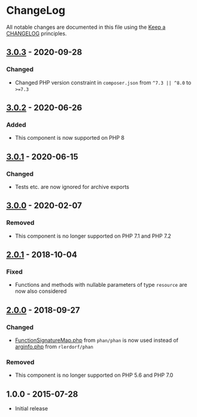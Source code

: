 # ChangeLog

All notable changes are documented in this file using the [Keep a CHANGELOG](https://keepachangelog.com/) principles.

## [3.0.3] - 2020-09-28

### Changed

* Changed PHP version constraint in `composer.json` from `^7.3 || ^8.0` to `>=7.3`

## [3.0.2] - 2020-06-26

### Added

* This component is now supported on PHP 8

## [3.0.1] - 2020-06-15

### Changed

* Tests etc. are now ignored for archive exports

## [3.0.0] - 2020-02-07

### Removed

* This component is no longer supported on PHP 7.1 and PHP 7.2

## [2.0.1] - 2018-10-04

### Fixed

* Functions and methods with nullable parameters of type `resource` are now also considered

## [2.0.0] - 2018-09-27

### Changed

* [FunctionSignatureMap.php](https://raw.githubusercontent.com/phan/phan/master/src/Phan/Language/Internal/FunctionSignatureMap.php) from `phan/phan` is now used instead of [arginfo.php](https://raw.githubusercontent.com/rlerdorf/phan/master/includes/arginfo.php) from `rlerdorf/phan`

### Removed

* This component is no longer supported on PHP 5.6 and PHP 7.0

## 1.0.0 - 2015-07-28

* Initial release

[3.0.3]: https://github.com/sebastianbergmann/comparator/resource-operations/3.0.2...3.0.3
[3.0.2]: https://github.com/sebastianbergmann/comparator/resource-operations/3.0.1...3.0.2
[3.0.1]: https://github.com/sebastianbergmann/comparator/resource-operations/3.0.0...3.0.1
[3.0.0]: https://github.com/sebastianbergmann/comparator/resource-operations/2.0.1...3.0.0
[2.0.1]: https://github.com/sebastianbergmann/comparator/resource-operations/2.0.0...2.0.1
[2.0.0]: https://github.com/sebastianbergmann/comparator/resource-operations/1.0.0...2.0.0



